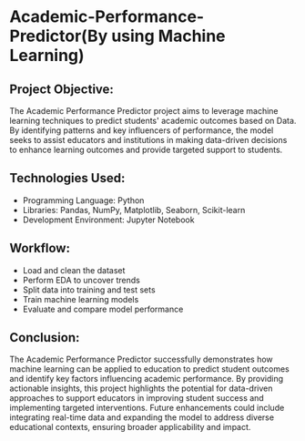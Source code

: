# Academic-Performance-Predictor(By using Machine Learning)
## Project Objective:
The Academic Performance Predictor project aims to leverage machine learning techniques to predict students' academic outcomes based on Data. By identifying patterns and key influencers of performance, the model seeks to assist educators and institutions in making data-driven decisions to enhance learning outcomes and provide targeted support to students.

## Technologies Used:

- Programming Language: Python
- Libraries: Pandas, NumPy, Matplotlib, Seaborn, Scikit-learn
- Development Environment: Jupyter Notebook 

## Workflow:

- Load and clean the dataset
- Perform EDA to uncover trends
- Split data into training and test sets
- Train machine learning models 
- Evaluate and compare model performance

## Conclusion:
The Academic Performance Predictor successfully demonstrates how machine learning can be applied to education to predict student outcomes and identify key factors influencing academic performance. By providing actionable insights, this project highlights the potential for data-driven approaches to support educators in improving student success and implementing targeted interventions. Future enhancements could include integrating real-time data and expanding the model to address diverse educational contexts, ensuring broader applicability and impact.

